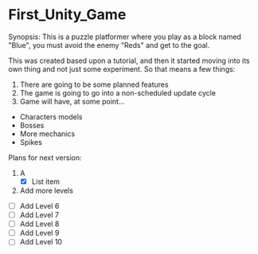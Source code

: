 First_Unity_Game
================

Synopsis: This is a puzzle platformer where you play as a block named "Blue", you must avoid the enemy "Reds" and get to the goal.

This was created based upon a tutorial, and then it started moving into its own thing and not just some experiment. So that means a few things:

1. There are going to be some planned features
2. The game is going to go into a non-scheduled update cycle 
3. Game will have, at some point...
  * Characters models
  * Bosses
  * More mechanics
  * Spikes
  
Plans for next version:

1. A
	 - [X] List item
2. Add more levels
  - [ ] Add Level 6
  - [ ] Add Level 7
  - [ ] Add Level 8
  - [ ] Add Level 9
  - [ ] Add Level 10
